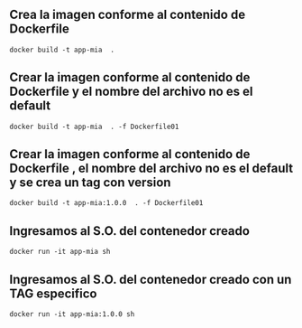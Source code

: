 ## Crea la imagen conforme al contenido de Dockerfile
```
docker build -t app-mia  .
```
## Crear la imagen conforme al contenido de Dockerfile  y el nombre del archivo no es el default
```
docker build -t app-mia  . -f Dockerfile01
```

## Crear la imagen conforme al contenido de Dockerfile  , el nombre del archivo no es el default y se crea un tag con version
```
docker build -t app-mia:1.0.0  . -f Dockerfile01
```

## Ingresamos al S.O. del contenedor creado
```
docker run -it app-mia sh
```
## Ingresamos al S.O. del contenedor creado con un TAG especifico
```
docker run -it app-mia:1.0.0 sh
```
